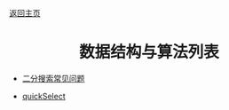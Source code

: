 [返回主页](..)

# <center>数据结构与算法列表</center>

- [二分搜索常见问题](./binarySearch/index.md)

- [quickSelect](./quickSelect/index.md)